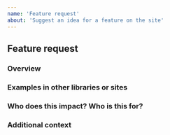 ```yaml
---
name: 'Feature request'
about: 'Suggest an idea for a feature on the site'
---
```


## Feature request

### Overview

<!-- A clear and concise description of the feature you'd like to see.  -->

### Examples in other libraries or sites

<!-- Please link to examples of this feature implemented elsewhere if it exists.  -->

### Who does this impact? Who is this for?

<!-- Who is this for? All users? Beginners? Advanced? Yourself? Help us understand the value of this feature! -->

### Additional context

<!-- Add any other context or links about the request here. -->
